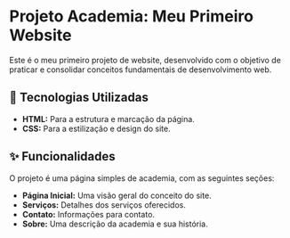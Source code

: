 # Projeto Academia: Meu Primeiro Website

Este é o meu primeiro projeto de website, desenvolvido com o objetivo de praticar e consolidar conceitos fundamentais de desenvolvimento web.

## 🚀 Tecnologias Utilizadas

* **HTML:** Para a estrutura e marcação da página.
* **CSS:** Para a estilização e design do site.

## ✨ Funcionalidades

O projeto é uma página simples de academia, com as seguintes seções:

* **Página Inicial:** Uma visão geral do conceito do site.
* **Serviços:** Detalhes dos serviços oferecidos.
* **Contato:** Informações para contato.
* **Sobre:** Uma descrição da academia e sua história.
